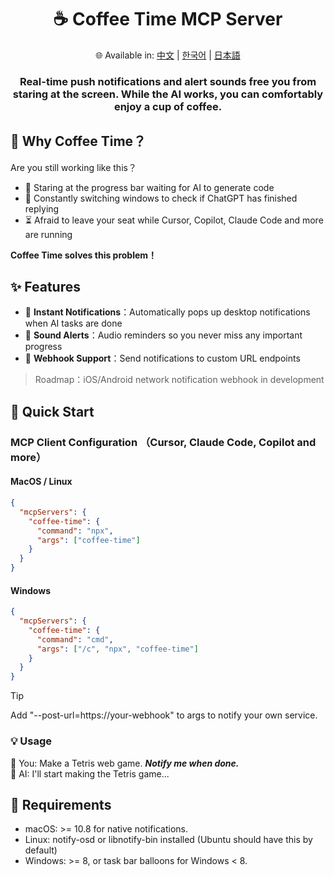<div align="center">
  <h1>☕ Coffee Time MCP Server</h1>
  <p>
    🌐 Available in:
    <a href="README.zh.md">中文</a> |
    <a href="README.ko.md">한국어</a> |
    <a href="README.ja.md">日本語</a>
  </p>
  <h3>Real-time push notifications and alert sounds free you from staring at the screen. While the AI works, you can comfortably enjoy a cup of coffee.</h3>
</div>

## 🤔 Why Coffee Time？

Are you still working like this？

- 👀 Staring at the progress bar waiting for AI to generate code
- 🔄 Constantly switching windows to check if ChatGPT has finished replying
- ⏳ Afraid to leave your seat while Cursor, Copilot, Claude Code and more are running

**Coffee Time solves this problem！**

## ✨ Features

- 💬 **Instant Notifications**：Automatically pops up desktop notifications when AI tasks are done
- 🔔 **Sound Alerts**：Audio reminders so you never miss any important progress
- 🧩 **Webhook Support**：Send notifications to custom URL endpoints

> Roadmap：iOS/Android network notification webhook in development

## 🚀 Quick Start

### MCP Client Configuration （Cursor, Claude Code, Copilot and more）

#### MacOS / Linux

```json
{
  "mcpServers": {
    "coffee-time": {
      "command": "npx",
      "args": ["coffee-time"]
    }
  }
}
```

#### Windows

```json
{
  "mcpServers": {
    "coffee-time": {
      "command": "cmd",
      "args": ["/c", "npx", "coffee-time"]
    }
  }
}
```

> [!TIP]
> Add "--post-url=https://your-webhook" to args to notify your own service.

### 💡 Usage

👤 You: Make a Tetris web game. **_Notify me when done._**<br>
🤖 AI: I'll start making the Tetris game...

## 📌 Requirements

- macOS: >= 10.8 for native notifications.
- Linux: notify-osd or libnotify-bin installed (Ubuntu should have this by default)
- Windows: >= 8, or task bar balloons for Windows < 8.
